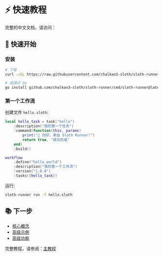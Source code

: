 # ⚡ 快速教程

完整的中文文档，请访问：

## 🚀 快速开始

### 安装

```bash
# 下载
curl -sSL https://raw.githubusercontent.com/chalkan3-sloth/sloth-runner/master/install.sh | bash

# 或通过 Go
go install github.com/chalkan3-sloth/sloth-runner/cmd/sloth-runner@latest
```

### 第一个工作流

创建文件 `hello.sloth`:

```lua
local hello_task = task("hello")
    :description("我的第一个任务")
    :command(function(this, params)
        print("🦥 你好，来自 Sloth Runner!")
        return true, "成功完成"
    end)
    :build()

workflow
    .define("hello_world")
    :description("我的第一个工作流")
    :version("1.0.0")
    :tasks({hello_task})
```

运行:

```bash
sloth-runner run -f hello.sloth
```

## 📚 下一步

- [核心概念](./core-concepts.md)
- [高级示例](./advanced-examples.md)
- [高级功能](./advanced-features.md)

完整教程，请参阅：[主教程](../TUTORIAL.md)
